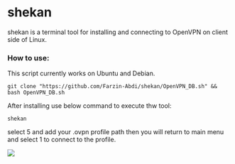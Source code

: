 # shekan
shekan is a terminal tool for installing and connecting to OpenVPN on client side of Linux.

### How to use:
This script currently works on Ubuntu and Debian.
```
git clone "https://github.com/Farzin-Abdi/shekan/OpenVPN_DB.sh" && bash OpenVPN_DB.sh
```
After installing use below command to execute thw tool:
```
shekan
```
select 5 and add your .ovpn profile path then you will return to main menu and select 1 to connect to the profile.

![](name-of-giphy.gif)
